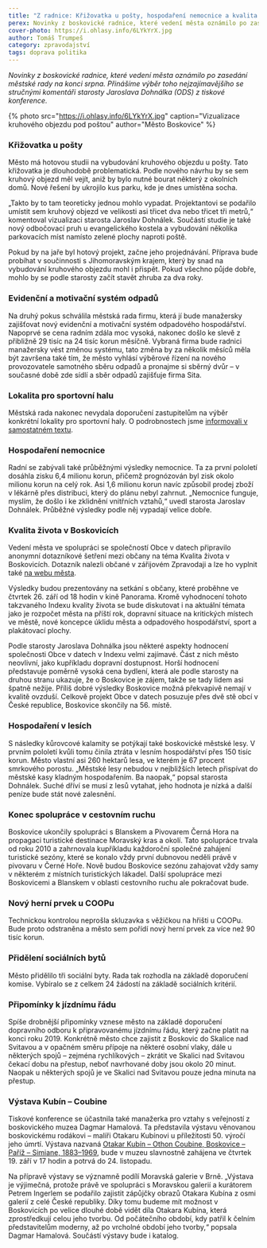```yaml
---
title: "Z radnice: Křižovatka u pošty, hospodaření nemocnice a kvalita života v Boskovicích"
perex: Novinky z boskovické radnice, které vedení města oznámilo po zasedání městské rady na konci srpna.
cover-photo: https://i.ohlasy.info/6LYkYrX.jpg
author: Tomáš Trumpeš
category: zpravodajství
tags: doprava politika
---
```


*Novinky z boskovické radnice, které vedení města oznámilo po zasedání městské rady na konci srpna. Přinášíme výběr toho nejzajímavějšího se stručnými komentáři starosty Jaroslava Dohnálka (ODS) z tiskové konference.*

{% photo src="https://i.ohlasy.info/6LYkYrX.jpg" caption="Vizualizace kruhového objezdu pod poštou" author="Město Boskovice" %}

### Křižovatka u pošty

Město má hotovou studii na vybudování kruhového objezdu u pošty. Tato křižovatka je dlouhodobě problematická. Podle nového návrhu by se sem kruhový objezd měl vejít, aniž by bylo nutné bourat některý z okolních domů. Nové řešení by ukrojilo kus parku, kde je dnes umístěna socha.

„Takto by to tam teoreticky jednou mohlo vypadat. Projektantovi se podařilo umístit sem kruhový objezd ve velikosti asi třicet dva nebo třicet tři metrů,“ komentoval vizualizaci starosta Jaroslav Dohnálek. Součástí studie je také nový odbočovací pruh u evangelického kostela a vybudování několika parkovacích míst namísto zelené plochy naproti poště.

Pokud by na jaře byl hotový projekt, začne jeho projednávání. Příprava bude probíhat v součinnosti s Jihomoravským krajem, který by snad na vybudování kruhového objezdu mohl i přispět. Pokud všechno půjde dobře, mohlo by se podle starosty začít stavět zhruba za dva roky.

### Evidenční a motivační systém odpadů

Na druhý pokus schválila městská rada firmu, která jí bude manažersky zajišťovat nový evidenční a motivační systém odpadového hospodářství. Napoprvé se cena radním zdála moc vysoká, nakonec došlo ke slevě z přibližně 29 tisíc na 24 tisíc korun měsíčně. Vybraná firma bude radnici manažersky vést změnou systému, tato změna by za několik měsíců měla být završena také tím, že město vyhlásí výběrové řízení na nového provozovatele samotného sběru odpadů a pronajme si sběrný dvůr – v současné době zde sídlí a sběr odpadů zajišťuje firma Sita.

### Lokalita pro sportovní halu

Městská rada nakonec nevydala doporučení zastupitelům na výběr konkrétní lokality pro sportovní haly. O podrobnostech jsme [informovali v samostatném textu](https://ohlasy.info/clanky/2019/08/rada-nerozhodla.html).

### Hospodaření nemocnice

Radní se zabývali také průběžnými výsledky nemocnice. Ta za první pololetí dosáhla zisku 6,4 milionu korun, přičemž prognózován byl zisk okolo milionu korun na celý rok. Asi 1,6 milionu korun navíc způsobil prodej zboží v lékárně přes distribuci, který do plánu nebyl zahrnut. „Nemocnice funguje, myslím, že došlo i ke zklidnění vnitřních vztahů,“ uvedl starosta Jaroslav Dohnálek. Průběžné výsledky podle něj vypadají velice dobře.

### Kvalita života v Boskovicích

Vedení města ve spolupráci se společností Obce v datech připravilo anonymní dotazníkové šetření mezi občany na téma Kvalita života v Boskovicích. Dotazník nalezli občané v zářijovém Zpravodaji a lze ho vyplnit také [na webu města](https://boskovice.cz/anketa-pro-obcany-jak-se-vam-zije-v-boskovicich/d-36796).

Výsledky budou prezentovány na setkání s občany, které proběhne ve čtvrtek 26. září od 18 hodin v kině Panorama. Kromě vyhodnocení tohoto takzvaného Indexu kvality života se bude diskutovat i na aktuální témata jako je rozpočet města na příští rok, dopravní situace na kritických místech ve městě, nové koncepce úklidu města a odpadového hospodářství, sport a plakátovací plochy.

Podle starosty Jaroslava Dohnálka jsou některé aspekty hodnocení společnosti Obce v datech v Indexu velmi zajímavé. Část z nich město neovlivní, jako kupříkladu dopravní dostupnost. Horší hodnocení představuje poměrně vysoká cena bydlení, která ale podle starosty na druhou stranu ukazuje, že o Boskovice je zájem, takže se tady lidem asi špatně nežije. Příliš dobré výsledky Boskovice možná překvapivě nemají v kvalitě ovzduší. Celkově projekt Obce v datech posuzuje přes dvě stě obcí v České republice, Boskovice skončily na 56. místě.

### Hospodaření v lesích

S následky kůrovcové kalamity se potýkají také boskovické městské lesy. V prvním pololetí kvůli tomu činila ztráta v lesním hospodářství přes 150 tisíc korun. Město vlastní asi 260 hektarů lesa, ve kterém je 67 procent smrkového porostu. „Městské lesy nebudou v nejbližších letech přispívat do městské kasy kladným hospodařením. Ba naopak,“ popsal starosta Dohnálek. Suché dříví se musí z lesů vytahat, jeho hodnota je nízká a další peníze bude stát nové zalesnění.

### Konec spolupráce v cestovním ruchu

Boskovice ukončily spolupráci s Blanskem a Pivovarem Černá Hora na propagaci turistické destinace Moravský kras a okolí. Tato spolupráce trvala od roku 2010 a zahrnovala kupříkladu každoroční společné zahájení turistické sezóny, které se konalo vždy první dubnovou neděli právě v pivovaru v Černé Hoře. Nově budou Boskovice sezónu zahajovat vždy samy v některém z místních turistických lákadel. Další spolupráce mezi Boskovicemi a Blanskem v oblasti cestovního ruchu ale pokračovat bude.

### Nový herní prvek u COOPu

Technickou kontrolou neprošla skluzavka s věžičkou na hřišti u COOPu. Bude proto odstraněna a město sem pořídí nový herní prvek za více než 90 tisíc korun.

### Přidělení sociálních bytů

Město přidělilo tři sociální byty. Rada tak rozhodla na základě doporučení komise. Vybíralo se z celkem 24 žádostí na základě sociálních kritérií.

### Připomínky k jízdnímu řádu

Spíše drobnější připomínky vznese město na základě doporučení dopravního odboru k připravovanému jízdnímu řádu, který začne platit na konci roku 2019. Konkrétně město chce zajistit z Boskovic do Skalice nad Svitavou a v opačném směru přípoje na některé osobní vlaky, dále u některých spojů – zejména rychlíkových – zkrátit ve Skalici nad Svitavou čekací dobu na přestup, neboť navrhované doby jsou okolo 20 minut. Naopak u některých spojů je ve Skalici nad Svitavou pouze jedna minuta na přestup.

### Výstava Kubín – Coubine

Tiskové konference se účastnila také manažerka pro vztahy s veřejností z boskovického muzea Dagmar Hamalová. Ta představila výstavu věnovanou boskovickému rodákovi – malíři Otakaru Kubínovi u příležitosti 50. výročí jeho úmrtí. Výstava nazvaná [Otakar Kubín – Othon Coubine, Boskovice – Paříž – Simiane, 1883–1969](http://www.muzeum-boskovicka.cz/otakar-kubin-othon-coubine-boskovice-pariz-simiane-1883-1969/a-1266/p1=1098), bude v muzeu slavnostně zahájena ve čtvrtek 19. září v 17 hodin a potrvá do 24. listopadu.

Na přípravě výstavy se významně podílí Moravská galerie v Brně. „Výstava je výjimečná, protože právě ve spolupráci s Moravskou galerií a kurátorem Petrem Ingerlem se podařilo zajistit zápůjčky obrazů Otakara Kubína z osmi galerií z celé České republiky. Díky tomu budeme mít možnost v Boskovicích po velice dlouhé době vidět díla Otakara Kubína, která zprostředkují celou jeho tvorbu. Od počátečního období, kdy patřil k čelním představitelům moderny, až po vrcholné období jeho tvorby,“ popsala Dagmar Hamalová. Součástí výstavy bude i katalog.
